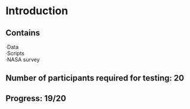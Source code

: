# Introduction
## Contains  
  ·Data  
  ·Scripts  
  ·NASA survey  
## Number of participants required for testing: 20  
## Progress: 19/20
